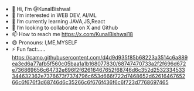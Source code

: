 - 👋 Hi, I’m @KunalBishwal
- 👀 I’m interested in WEB DEV, AI/ML
- 🌱 I’m currently learning JAVA,JS,React
- 💞️ I’m looking to collaborate on X and Github
- 📫 How to reach me https://x.com/KunalBishwal18
- 😄 Pronouns: I,ME,MYSELF
- ⚡ Fun fact:.....
https://camo.githubusercontent.com/d4d9d935f85b68223a3514c6a889ea3ed6a77afb5f560c05baa1a1b168077830/68747470733a2f2f696d672e736869656c64732e696f2f62616467652f68746d6c352d2532334533344632362e7376673f7374796c653d666f722d7468652d6261646765266c6f676f3d68746d6c35266c6f676f436f6c6f723d7768697465
<!---
KunalBishwal/KunalBishwal is a ✨ special ✨ repository because its `README.md` (this file) appears on your GitHub profile.
You can click the Preview link to take a look at your changes.
--->
